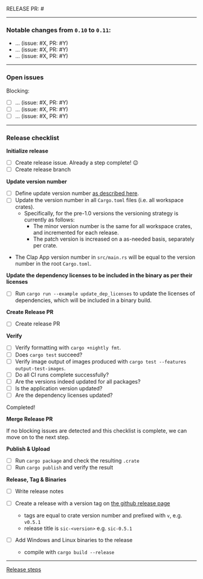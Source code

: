 RELEASE PR: #<PR NUMBER>

---

<!-- Merge all PR's to the `master` branch, then: -->

<!-- ### Release
Optional:

A description about what is included in this update, a thank you or something
else which is noteworthy :).
-->

### Notable changes from `0.10` to `0.11`:
- ... (issue: #X, PR: #Y)
- ... (issue: #X, PR: #Y)
- ... (issue: #X, PR: #Y)

---

### Open issues

Blocking:
- [ ] ... (issue: #X, PR: #Y)
- [ ] ... (issue: #X, PR: #Y)
- [ ] ... (issue: #X, PR: #Y)

---

### Release checklist

**Initialize release**

- [ ] Create release issue. Already a step complete! :wink:
- [ ] Create release branch

**Update version number**

- [ ] Define update version number [as described here](https://doc.rust-lang.org/cargo/reference/publishing.html#publishing-a-new-version-of-an-existing-crate).
- [ ] Update the version number in all `Cargo.toml` files (i.e. all workspace crates).
    - Specifically, for the pre-1.0 versions the versioning strategy is currently as follows:
        - The minor version number is the same for all workspace crates, and incremented
          for each release. 
        - The patch version is increased on a as-needed basis, separately per crate. 
- The Clap App version number in `src/main.rs` will be equal to the version number in the root `Cargo.toml`.


**Update the dependency licenses to be included in the binary as per their licenses**

- [ ] Run `cargo run --example update_dep_licenses` to update the licenses of dependencies, which will be included in a binary build.

**Create Release PR**

- [ ] Create release PR 

**Verify**

- [ ] Verify formatting with `cargo +nightly fmt`.
- [ ] Does `cargo test` succeed?
- [ ] Verify image output of images produced with `cargo test --features output-test-images`.
- [ ] Do all CI runs complete successfully?
- [ ] Are the versions indeed updated for all packages?
- [ ] Is the application version updated?
- [ ] Are the dependency licenses updated?

Completed!

**Merge Release PR**

If no blocking issues are detected and this checklist is complete,
we can move on to the next step.

**Publish & Upload**

- [ ] Run `cargo package` and check the resulting `.crate`
- [ ] Run `cargo publish` and verify the result

**Release, Tag & Binaries**

<!-- TODO add changelist in the repo and modify per PR -->
- [ ] Write release notes

- [ ] Create a release with a version tag on [the github release page](https://github.com/foresterre/sic/releases)
    - tags are equal to crate version number and prefixed with `v`, e.g. `v0.5.1`
    - release title is `sic-<version>` e.g. `sic-0.5.1`

- [ ] Add Windows and Linux binaries to the release
    - compile with `cargo build --release`


---

[Release steps](https://github.com/foresterre/sic/blob/master/RELEASE_STEPS.md)



